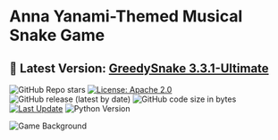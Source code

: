 # Anna Yanami-Themed Musical Snake Game

## **🌟 Latest Version: [GreedySnake 3.3.1-Ultimate](https://github.com/HistoriaNonVult/Yanami-Anna-GreedySnake/releases/tag/v3.3.1-Ultimate)**

![GitHub Repo stars](https://img.shields.io/github/stars/HistoriaNonVult/Yanami-Anna-GreedySnake?style=social)
[![License: Apache 2.0](https://img.shields.io/badge/License-Apache%202.0-blue.svg)](https://opensource.org/licenses/Apache-2.0)
![GitHub release (latest by date)](https://img.shields.io/github/v/release/HistoriaNonVult/Yanami-Anna-GreedySnake)
![GitHub code size in bytes](https://img.shields.io/github/languages/code-size/HistoriaNonVult/Yanami-Anna-GreedySnake)
[![Last Update](https://img.shields.io/badge/last%20update-February%202025-brightgreen.svg)](https://github.com/HistoriaNonVult/Yanami-Anna-GreedySnake/commits)
![Python Version](https://img.shields.io/badge/python-3.8%2B-blue)

![Game Background](https://github.com/user-attachments/assets/7449dc61-60f4-4778-9bd6-39c3ef89d08b)
